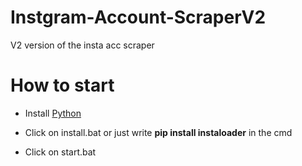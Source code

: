 # Instgram-Account-ScraperV2
V2 version of the insta acc scraper

# How to start

- Install [Python](www.python.org/download)

- Click on install.bat or just write __pip install instaloader__ in the cmd

- Click on start.bat
